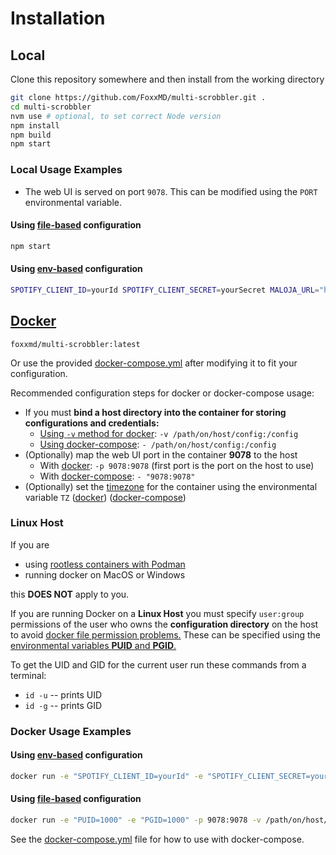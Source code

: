# Installation

## Local

Clone this repository somewhere and then install from the working directory

```bash
git clone https://github.com/FoxxMD/multi-scrobbler.git .
cd multi-scrobbler
nvm use # optional, to set correct Node version
npm install
npm build
npm start
```

### Local Usage Examples

* The web UI is served on port `9078`. This can be modified using the `PORT` environmental variable.

#### Using [file-based](/docs/configuration.md#file-based-configuration) configuration

```bash
npm start
```

#### Using [env-based](/docs/configuration.md#env-based-configuration) configuration

```bash
SPOTIFY_CLIENT_ID=yourId SPOTIFY_CLIENT_SECRET=yourSecret MALOJA_URL="http://domain.tld" node src/index.js
```

## [Docker](https://hub.docker.com/r/foxxmd/multi-scrobbler)

```
foxxmd/multi-scrobbler:latest
```

Or use the provided [docker-compose.yml](/docker-compose.yml) after modifying it to fit your configuration.

Recommended configuration steps for docker or docker-compose usage:

* If you must **bind a host directory into the container for storing configurations and credentials:**
    * [Using `-v` method for docker](https://docs.docker.com/storage/bind-mounts/#start-a-container-with-a-bind-mount): `-v /path/on/host/config:/config`
    * [Using docker-compose](https://docs.docker.com/compose/compose-file/compose-file-v3/#short-syntax-3): `- /path/on/host/config:/config`
* (Optionally) map the web UI port in the container **9078** to the host
    * With [docker](https://docs.docker.com/engine/reference/commandline/run/#publish): `-p 9078:9078` (first port is the port on the host to use)
    * With [docker-compose](https://docs.docker.com/compose/compose-file/compose-file-v3/#short-syntax-1): `- "9078:9078"`
* (Optionally) set the [timezone](https://en.wikipedia.org/wiki/List_of_tz_database_time_zones) for the container using the environmental variable `TZ` ([docker](https://docs.docker.com/engine/reference/commandline/run/#env)) ([docker-compose](https://docs.docker.com/compose/compose-file/compose-file-v3/#environment))

### Linux Host

If you are

* using [rootless containers with Podman](https://developers.redhat.com/blog/2020/09/25/rootless-containers-with-podman-the-basics#why_podman_)
* running docker on MacOS or Windows

this **DOES NOT** apply to you.

If you are running Docker on a **Linux Host** you must specify `user:group` permissions of the user who owns the **configuration directory** on the host to avoid [docker file permission problems.](https://ikriv.com/blog/?p=4698) These can be specified using the [environmental variables **PUID** and **PGID**.](https://docs.linuxserver.io/general/understanding-puid-and-pgid)

To get the UID and GID for the current user run these commands from a terminal:

* `id -u` -- prints UID
* `id -g` -- prints GID

### Docker Usage Examples

#### Using [env-based](/docs/configuration.md#env-based-configuration) configuration

```bash
docker run -e "SPOTIFY_CLIENT_ID=yourId" -e "SPOTIFY_CLIENT_SECRET=yourSecret" -e "MALOJA_URL=http://domain.tld" -e "MALOJA_API_KEY=1234" -e "PUID=1000" -e "PGID=1000" -p 9078:9078 -v /path/on/host/config:/config foxxmd/multi-scrobbler
```

#### Using [file-based](/docs/configuration.md#file-based-configuration) configuration

```bash
docker run -e "PUID=1000" -e "PGID=1000" -p 9078:9078 -v /path/on/host/config:/config foxxmd/multi-scrobbler
```

See the [docker-compose.yml](/docker-compose.yml) file for how to use with docker-compose.
